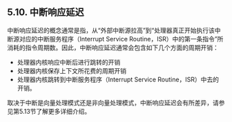 ## **5.10. 中断响应延迟**

中断响应延迟的概念通常是指，从“外部中断源拉高”到“处理器真正开始执行该中断源对应的中断服务程序（Interrupt Service Routine，ISR）中的第一条指令”所消耗的指令周期数。因此，中断响应延迟通常会包含如下几个方面的周期开销：

- 处理器内核响应中断后进行跳转的开销
- 处理器内核保存上下文所花费的周期开销
- 处理器内核跳转到中断服务程序（Interrupt Service Routine，ISR）中去的开销。

取决于中断是向量处理模式还是非向量处理模式，中断响应延迟会有所差异，请参见第5.13节了解更多详细介绍。

